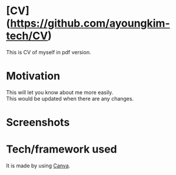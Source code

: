 # [CV] (https://github.com/ayoungkim-tech/CV)
This is CV of myself in pdf version.

# Motivation
This will let you know about me more easily.  
This would be updated when there are any changes.

# Screenshots

# Tech/framework used
It is made by using [Canva](https://www.canva.com).
